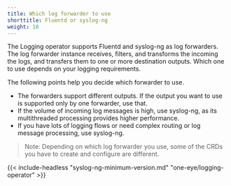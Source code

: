 ```yaml
---
title: Which log forwarder to use
shorttitle: Fluentd or syslog-ng
weight: 10
---
```


The Logging operator supports Fluentd and syslog-ng as log forwarders. The log forwarder instance receives, filters, and transforms the incoming the logs, and transfers them to one or more destination outputs. Which one to use depends on your logging requirements.

 <!-- (note that you can use both syslog-ng and Fluentd side-by-side, but in this case you have to explicitly configure your Fluent Bit instances to FIXME) -->

The following points help you decide which forwarder to use.

- The forwarders support different outputs. If the output you want to use is supported only by one forwarder, use that.
- If the volume of incoming log messages is high, use syslog-ng, as its multithreaded processing provides higher performance.
- If you have lots of logging flows or need complex routing or log message processing, use syslog-ng.

> Note: Depending on which log forwarder you use, some of the CRDs you have to create and configure are different.

{{< include-headless "syslog-ng-minimum-version.md" "one-eye/logging-operator" >}}
